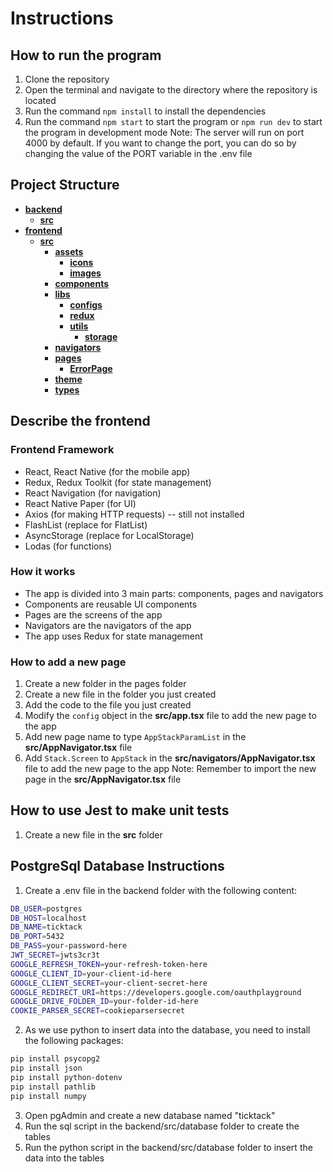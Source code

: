 # Instructions

## How to run the program

1. Clone the repository
2. Open the terminal and navigate to the directory where the repository is located
3. Run the command `npm install` to install the dependencies
4. Run the command `npm start` to start the program or `npm run dev` to start the program in development mode
   Note: The server will run on port 4000 by default. If you want to change the port, you can do so by changing the value of the PORT variable in the .env file

## Project Structure

- [**backend**](backend)
  - [**src**](backend/src)
- [**frontend**](frontend)
  - [**src**](frontend/src)
    - [**assets**](frontend/src/assets)
      - [**icons**](frontend/src/assets/icons)
      - [**images**](frontend/src/assets/images)
    - [**components**](frontend/src/components)
    - [**libs**](frontend/src/libs)
      - [**configs**](frontend/src/libs/configs)
      - [**redux**](frontend/src/libs/redux)
      - [**utils**](frontend/src/libs/utils)
        - [**storage**](frontend/src/libs/utils/storage)
    - [**navigators**](frontend/src/navigators)
    - [**pages**](frontend/src/pages)
      - [**ErrorPage**](frontend/src/pages/ErrorPage)
    - [**theme**](frontend/src/theme)
    - [**types**](frontend/src/types)

## Describe the frontend

### Frontend Framework

- React, React Native (for the mobile app)
- Redux, Redux Toolkit (for state management)
- React Navigation (for navigation)
- React Native Paper (for UI)
- Axios (for making HTTP requests) -- still not installed
- FlashList (replace for FlatList)
- AsyncStorage (replace for LocalStorage)
- Lodas (for functions)

### How it works

- The app is divided into 3 main parts: components, pages and navigators
- Components are reusable UI components
- Pages are the screens of the app
- Navigators are the navigators of the app
- The app uses Redux for state management

### How to add a new page

1. Create a new folder in the pages folder
2. Create a new file in the folder you just created
3. Add the code to the file you just created
4. Modify the `config` object in the **src/app.tsx** file to add the new page to the app
5. Add new page name to type `AppStackParamList` in the **src/AppNavigator.tsx** file
6. Add `Stack.Screen` to `AppStack` in the **src/navigators/AppNavigator.tsx** file to add the new page to the app
   Note: Remember to import the new page in the **src/AppNavigator.tsx** file

## How to use Jest to make unit tests

1. Create a new file in the **src** folder

## PostgreSql Database Instructions

1. Create a .env file in the backend folder with the following content:

```bash
DB_USER=postgres
DB_HOST=localhost
DB_NAME=ticktack
DB_PORT=5432
DB_PASS=your-password-here
JWT_SECRET=jwts3cr3t
GOOGLE_REFRESH_TOKEN=your-refresh-token-here
GOOGLE_CLIENT_ID=your-client-id-here
GOOGLE_CLIENT_SECRET=your-client-secret-here
GOOGLE_REDIRECT_URI=https://developers.google.com/oauthplayground
GOOGLE_DRIVE_FOLDER_ID=your-folder-id-here
COOKIE_PARSER_SECRET=cookieparsersecret
```

2. As we use python to insert data into the database, you need to install the following packages:

```bash
pip install psycopg2
pip install json
pip install python-dotenv
pip install pathlib
pip install numpy
```

3. Open pgAdmin and create a new database named "ticktack"
4. Run the sql script in the backend/src/database folder to create the tables
5. Run the python script in the backend/src/database folder to insert the data into the tables
